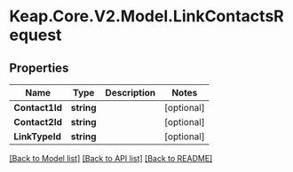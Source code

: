 # Keap.Core.V2.Model.LinkContactsRequest

## Properties

Name | Type | Description | Notes
------------ | ------------- | ------------- | -------------
**Contact1Id** | **string** |  | [optional] 
**Contact2Id** | **string** |  | [optional] 
**LinkTypeId** | **string** |  | [optional] 

[[Back to Model list]](../README.md#documentation-for-models) [[Back to API list]](../README.md#documentation-for-api-endpoints) [[Back to README]](../README.md)

